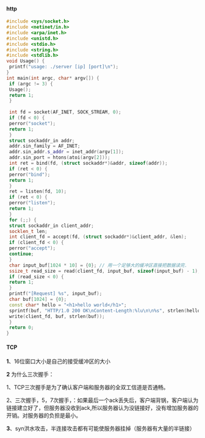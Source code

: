 #### http

```c++
#include <sys/socket.h>
#include <netinet/in.h>
#include <arpa/inet.h>
#include <unistd.h>
#include <stdio.h>
#include <string.h>
#include <stdlib.h>
void Usage() {
 printf("usage: ./server [ip] [port]\n");
}
int main(int argc, char* argv[]) {
 if (argc != 3) {
 Usage();
 return 1;
 }
 
 int fd = socket(AF_INET, SOCK_STREAM, 0);
 if (fd < 0) {
 perror("socket");
 return 1;
 }
 struct sockaddr_in addr;
 addr.sin_family = AF_INET;
 addr.sin_addr.s_addr = inet_addr(argv[1]);
 addr.sin_port = htons(atoi(argv[2]));
 int ret = bind(fd, (struct sockaddr*)&addr, sizeof(addr));
 if (ret < 0) {
 perror("bind");
 return 1;
 }
 ret = listen(fd, 10);
 if (ret < 0) {
 perror("listen");
 return 1;
 } 
 for (;;) {
 struct sockaddr_in client_addr;
 socklen_t len;
 int client_fd = accept(fd, (struct sockaddr*)&client_addr, &len);
 if (client_fd < 0) {
 perror("accept");
 continue;
 }
 char input_buf[1024 * 10] = {0}; // 用一个足够大的缓冲区直接把数据读完.
 ssize_t read_size = read(client_fd, input_buf, sizeof(input_buf) - 1);
 if (read_size < 0) {
 return 1;
 }
 printf("[Request] %s", input_buf);
 char buf[1024] = {0};
 const char* hello = "<h1>hello world</h1>";
 sprintf(buf, "HTTP/1.0 200 OK\nContent-Length:%lu\n\n%s", strlen(hello), hello);
 write(client_fd, buf, strlen(buf));
 }
 return 0;
}
```

#### TCP

**1**、16位窗口大小是自己的接受缓冲区的大小

**2** 为什么三次握手：

1、TCP三次握手是为了确认客户端和服务器的全双工信道是否通畅。

2、三次握手，5，7次握手，：如果最后一个ack丢失后，客户端背锅，客户端认为链接建立好了，但服务器没收到ack,所以服务器认为没链接好，没有增加服务器的开销。对服务器的负担是最小。

**3**、syn洪水攻击，半连接攻击都有可能使服务器挂掉（服务器有大量的半链接）